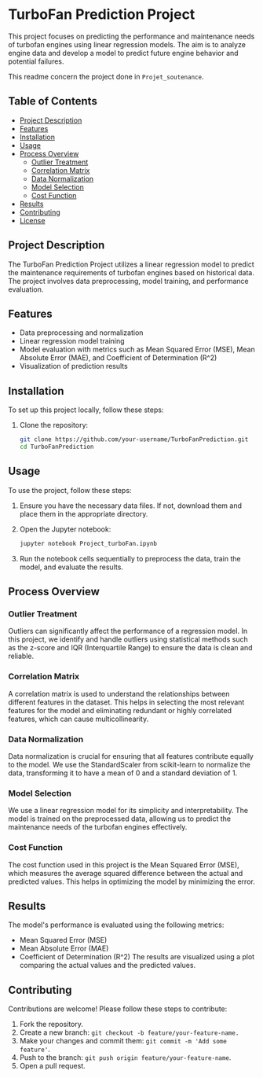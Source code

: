 # TurboFan Prediction Project

This project focuses on predicting the performance and maintenance needs of turbofan engines using linear regression models. The aim is to analyze engine data and develop a model to predict future engine behavior and potential failures.

This readme concern the project done in `Projet_soutenance`.

## Table of Contents

- [Project Description](#project-description)
- [Features](#features)
- [Installation](#installation)
- [Usage](#usage)
- [Process Overview](#process-overview)
  - [Outlier Treatment](#outlier-treatment)
  - [Correlation Matrix](#correlation-matrix)
  - [Data Normalization](#data-normalization)
  - [Model Selection](#model-selection)
  - [Cost Function](#cost-function)
- [Results](#results)
- [Contributing](#contributing)
- [License](#license)

## Project Description

The TurboFan Prediction Project utilizes a linear regression model to predict the maintenance requirements of turbofan engines based on historical data. The project involves data preprocessing, model training, and performance evaluation.

## Features

- Data preprocessing and normalization
- Linear regression model training
- Model evaluation with metrics such as Mean Squared Error (MSE), Mean Absolute Error (MAE), and Coefficient of Determination (R^2)
- Visualization of prediction results

## Installation

To set up this project locally, follow these steps:

1. Clone the repository:
   ```sh
   git clone https://github.com/your-username/TurboFanPrediction.git
   cd TurboFanPrediction

## Usage

To use the project, follow these steps:

1. Ensure you have the necessary data files. If not, download them and place them in the appropriate directory.

2. Open the Jupyter notebook:
    ```sh
    jupyter notebook Project_turboFan.ipynb

3. Run the notebook cells sequentially to preprocess the data, train the model, and evaluate the results.

## Process Overview

### Outlier Treatment
Outliers can significantly affect the performance of a regression model. In this project, we identify and handle outliers using statistical methods such as the z-score and IQR (Interquartile Range) to ensure the data is clean and reliable.

### Correlation Matrix
A correlation matrix is used to understand the relationships between different features in the dataset. This helps in selecting the most relevant features for the model and eliminating redundant or highly correlated features, which can cause multicollinearity.

### Data Normalization
Data normalization is crucial for ensuring that all features contribute equally to the model. We use the StandardScaler from scikit-learn to normalize the data, transforming it to have a mean of 0 and a standard deviation of 1.

### Model Selection
We use a linear regression model for its simplicity and interpretability. The model is trained on the preprocessed data, allowing us to predict the maintenance needs of the turbofan engines effectively.

### Cost Function
The cost function used in this project is the Mean Squared Error (MSE), which measures the average squared difference between the actual and predicted values. This helps in optimizing the model by minimizing the error.

## Results

The model's performance is evaluated using the following metrics:

-  Mean Squared Error (MSE)
- Mean Absolute Error (MAE)
- Coefficient of Determination (R^2)
The results are visualized using a plot comparing the actual values and the predicted values.

## Contributing

Contributions are welcome! Please follow these steps to contribute:

1. Fork the repository.
2. Create a new branch: `git checkout -b feature/your-feature-name.`
3. Make your changes and commit them: `git commit -m 'Add some feature'`.
4. Push to the branch: `git push origin feature/your-feature-name`.
5. Open a pull request.